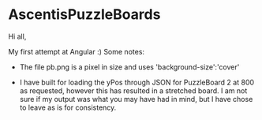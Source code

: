 # AscentisPuzzleBoards
Hi all,

My first attempt at Angular :) Some notes:

* The file pb.png is a pixel in size and uses 'background-size':'cover'

* I have built for loading the yPos through JSON for PuzzleBoard 2 at 800 as requested, however this has resulted in a stretched board. I am not sure if my output was what you may have had in mind, but I have chose to leave as is for consistency.
